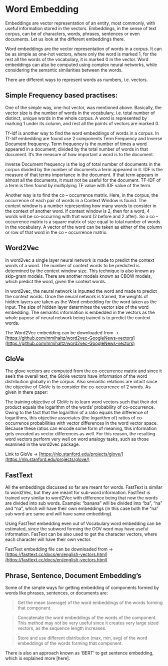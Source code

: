# Word Embedding

Embeddings are vector representation of an entity, most commonly, with useful information stored in the vectors. Embeddings, in the sense of text corpus, can be of characters, words, phrases, sentences or even documents. Let us look at the different embeddings there.

Word embeddings are the vector representation of words in a corpus. It can be as simple as one-hot vectors, where only the word is marked 1, for the rest all the words of the vocabulary, it is marked 0 in the vector. Word embeddings can also be computed using complex neural networks, while considering the semantic similarities between the words.

There are different ways to represent words as numbers, i.e. vectors.

## Simple Frequency based practises:

One of the simple way, one-hot vector, was mentioned above. Basically, the vector size is the number of words in the vocabulary, i.e. total number of distinct, unique words in the whole corpus. A word is represented by marking 1 under its column, and rest all the points of vectors are marked 0.

Tf-Idf is another way to find the word embeddings of words in a corpus. In Tf-Idf embedding are found use 2 components Term Frequency and Inverse Document frequency. Term frequency is the number of times a word appeared in a document, divided by the total number of words in that document. It’s the measure of how important a word is to the document. 

Inverse Document frequency is the log of total number of documents in the corpus divided by the number of documents a term appeared in it. IDF is the measure of that terms importance in the document. If that term appears in almost all the documents, it must not be useful for the document. TF-IDF of a term is then found by multiplying TF value with IDF value of the term.

Another way is to find the co – occurrence matrix. Here, in the corpus, the occurrence of each pair of words in a Context Window is found. The context window is a number representing how many words to consider in the context of another word. If context window is 2, then for a word, 4 words will be co-occurring with that word (2 before and 2 after). So a co – occurrence matrix is a square matrix of size equal to total number of words in the vocabulary. A vector of the word can be taken as either of the column or row of that word in the co – occurrence matrix.

## Word2Vec

In word2vec a single layer neural network is made to predict the context words of a word. The number of context words to be predicted is determined by the context window size. This technique is also known as skip-gram models. There are another models known as CBOW models, which predict the word, given the context words.

In word2vec, the neural network is inputted the word and made to predict the context words. Once the neural network is trained, the weights of hidden layers are taken as the Word embedding for the word taken as the input. The size of hidden layer determines the vector size of the word embedding. The semantic information is embedded in the vectors as the whole pupose of neural network being trained is to predict the context words.

The Word2Vec embedding can be downloaded from -> [https://github.com/mmihaltz/word2vec-GoogleNews-vectors](https://github.com/mmihaltz/word2vec-GoogleNews-vectors)

## GloVe

The glove vectors are computed from the co-occurrence matrix and since it see’s the overall text, the GloVe vectors have information of the word distribution globally in the corpus. Also semantic relations are intact since the objective of GloVe is to consider the co-occurrence of 2 words. As given in there paper:

The training objective of GloVe is to learn word vectors such that their dot product equals the logarithm of the words’ probability of co-occurrence. Owing to the fact that the logarithm of a ratio equals the difference of logarithms, this objective associates (the logarithm of) ratios of co-occurrence probabilities with vector differences in the word vector space. Because these ratios can encode some form of meaning, this information gets encoded as vector differences as well. For this reason, the resulting word vectors perform very well on word analogy tasks, such as those examined in the word2vec package.

Link to GloVe -> [https://nlp.stanford.edu/projects/glove/](https://nlp.stanford.edu/projects/glove/)

## FastText

All the embeddings discussed so far are meant for words. FastText is similar to word2Vec, but they are meant for sub-word information. FastText is trained very similar to word2Vec with difference being that now the words are divided into sub words. Example: “banana” will be divided into “ba”, “na” and “na”, which will have their own embeddings (in this case both the “na” sub word are same and will have same embedding). 

Using FastText embedding even out of Vocabulary word embedding can be estimated, since the subword forming the OOV word may have useful information. FasText can be also used to get the character vectors, where each character will have their own vector.

FastText embedding file can be downloaded from ->  [https://fasttext.cc/docs/en/english-vectors.html](https://fasttext.cc/docs/en/english-vectors.html)

## Phrase, Sentence, Document Embedding’s

Some of the simple ways for getting embedding of components formed by words like phrases, sentences, or documents are:

>	Get the mean (average) of the word embeddings of the words forming that component.

>	Concatenate the word embeddings of the words of the component. This method may not be very useful since it creates very large sized vectors, as the sequence length increases.

>	Store and use different distribution (max, min, avg) of the word embeddings of the words forming that component.

There is also an approach known as ‘BERT’ to get sentence embedding, which is explained more [here].



